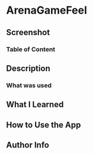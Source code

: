 # ArenaGameFeel

## Screenshot

### Table of Content

## Description

### What was used

## What I Learned

## How to Use the App

## Author Info
